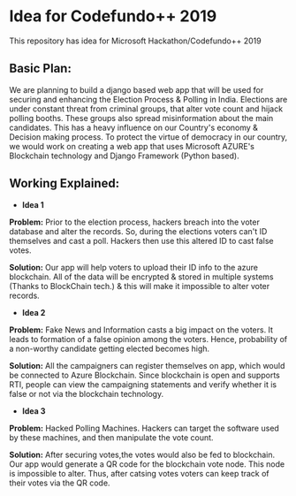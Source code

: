 # Idea for Codefundo++ 2019
This repository has idea for Microsoft Hackathon/Codefundo++ 2019 

## Basic Plan:
We are planning to build a django based web app that will be used for securing and enhancing the Election Process & Polling in India. Elections are under constant threat from criminal groups, that alter vote count and hijack polling booths. These groups also spread misinformation about the main candidates. This has a heavy influence on our Country's economy & Decision making process. To protect the virtue of democracy in our country, we would work on creating a web app that uses Microsoft AZURE's Blockchain technology and Django Framework (Python based).

## Working Explained:
* **Idea 1**

**Problem:** Prior to the election process, hackers breach into the voter database and alter the records. So, during the     elections voters can't ID themselves and cast a poll. Hackers then use this altered ID to cast false votes.

**Solution:** Our app will help voters to upload their ID info to the azure blockchain. All of the data will be encrypted & stored in multiple systems (Thanks to BlockChain tech.) & this will make it impossible to alter voter records.

* **Idea 2**

**Problem:** Fake News and Information casts a big impact on the voters. It leads to formation of a false opinion among the voters. Hence, probability of a non-worthy candidate getting elected becomes high.

**Solution:** All the campaigners can register themselves on app, which would be connected to Azure Blockchain. Since blockchain is open and supports RTI, people can view the campaigning statements and verify whether it is false or not via the blockchain technology.

* **Idea 3**

**Problem:** Hacked Polling Machines. Hackers can target the software used by these machines, and then manipulate the vote count.

**Solution:** After securing votes,the votes would also be fed to blockchain. Our app would generate a QR code for the blockchain vote node. This node is impossible to alter. Thus, after catsing votes voters can keep track of their votes via the QR code.

